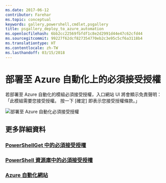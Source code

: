 ```yaml
---
ms.date: 2017-06-12
contributor: Farehar
ms.topic: conceptual
keywords: gallery,powershell,cmdlet,psgallery
title: psgallery_deploy_to_azure_automation
ms.openlocfilehash: 6bb2cc22569fbfdf1c8e2d2991d44e47c62cfd44
ms.sourcegitcommit: 99227f62dcf827354770eb2c3e95c5cf6a3118b4
ms.translationtype: HT
ms.contentlocale: zh-TW
ms.lasthandoff: 03/15/2018
---
```

<a name="require-license-acceptance-on-deploy-to-azure-automation"></a>部署至 Azure 自動化上的必須接受授權
===========================

若部署至 Azure 自動化的模組必須接受授權，入口網站 UI 將會顯示免責聲明：「此模組需要您接受授權。 按一下 [確定] 即表示您接受授權條款。」


![部署至 Azure 自動化必須接受授權](Images/DeployToAzureAutomationRequireLicenseAcceptanceDisclaimer.png)


## <a name="more-details"></a>更多詳細資料
### <a name="require-license-acceptance-in-powershellgetpsgetmodulerequirelicenseacceptancemd"></a>[PowerShellGet 中的必須接受授權](../psget/module/RequireLicenseAcceptance.md)
### <a name="require-license-acceptance-in-powershell-gallerypsgalleryrequireslicenseacceptancemd"></a>[PowerShell 資源庫中的必須接受授權](psgallery_requires_license_acceptance.md)
### <a name="azure-automation-websitehttpazuremicrosoftcomservicesautomation"></a>[Azure 自動化網站](http://azure.microsoft.com/services/automation/)

